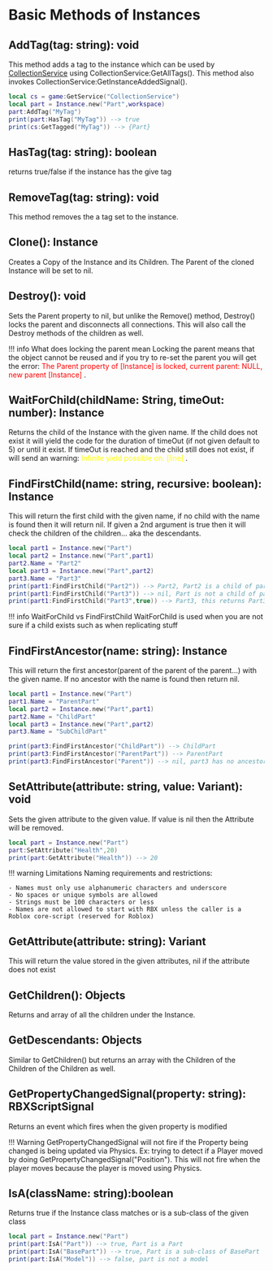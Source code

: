# Basic Methods of Instances

## AddTag(tag: string): void
 This method adds a tag to the instance which can be used by [CollectionService](https://create.roblox.com/docs/reference/engine/classes/CollectionService) using CollectionService:GetAllTags(). This method also invokes CollectionService:GetInstanceAddedSignal().

```lua
local cs = game:GetService("CollectionService") 
local part = Instance.new("Part",workspace) 
part:AddTag("MyTag") 
print(part:HasTag("MyTag")) --> true
print(cs:GetTagged("MyTag")) --> {Part}
```

## HasTag(tag: string): boolean
returns true/false if the instance has the give tag
## RemoveTag(tag: string): void
This method removes the a tag set to the instance.
## Clone(): Instance
Creates a Copy of the Instance and its Children. The Parent of the cloned Instance will be set to nil. 
## Destroy(): void
Sets the Parent property to nil, but unlike the Remove() method, Destroy() locks the parent and disconnects all connections. This will also call the Destroy methods of the children as well.

!!! info What does locking the parent mean
    Locking the parent means that the object cannot be reused and if you try to re-set the parent you will get the error: <span style="color:red"> The Parent property of [Instance] is locked, current parent: NULL, new parent [Instance]  </span>.
## WaitForChild(childName: String, timeOut: number): Instance
Returns the child of the Instance with the given name. If the child does not exist it will yield the code for the duration of timeOut (if not given default to 5) or until it exist. If timeOut is reached and the child still does not exist, if will send an warning: <span style="color:yellow"> Infinite yield possible on: [line]  </span>.


## FindFirstChild(name: string, recursive: boolean): Instance
This will return the first child with the given name, if no child with the name is found then it will return nil. If given a 2nd argument is true then it will check the children of the children... aka the descendants. 

```lua
local part1 = Instance.new("Part")
local part2 = Instance.new("Part",part1)
part2.Name = "Part2"
local part3 = Instance.new("Part",part2)
part3.Name = "Part3"
print(part1:FindFirstChild("Part2")) --> Part2, Part2 is a child of part1
print(part1:FindFirstChild("Part3")) --> nil, Part is not a child of part1
print(part1:FindFirstChild("Part3",true)) --> Part3, this returns Part3 because we told it to find the descendants of the part as well 
```

!!! info WaitForChild vs FindFirstChild
    WaitForChild is used when you are not sure if a child exists such as when replicating  stuff

## FindFirstAncestor(name: string): Instance
This will return the first ancestor(parent of the parent of the parent...) with the given name. If no ancestor with the name is found then return nil.

```lua
local part1 = Instance.new("Part")
part1.Name = "ParentPart"
local part2 = Instance.new("Part",part1)
part2.Name = "ChildPart"
local part3 = Instance.new("Part",part2)
part3.Name = "SubChildPart"

print(part3:FindFirstAncestor("ChildPart")) --> ChildPart
print(part3:FindFirstAncestor("ParentPart")) --> ParentPart
print(part3:FindFirstAncestor("Parent")) --> nil, part3 has no ancestor is named Parent 
```
## SetAttribute(attribute: string, value: Variant): void
Sets the given attribute to the given value. If value is nil then the Attribute will be removed.

```lua
local part = Instance.new("Part") 
part:SetAttribute("Health",20) 
print(part:GetAttribute("Health")) --> 20
```

!!! warning Limitations
    Naming requirements and restrictions:
    
    - Names must only use alphanumeric characters and underscore
    - No spaces or unique symbols are allowed
    - Strings must be 100 characters or less
    - Names are not allowed to start with RBX unless the caller is a Roblox core-script (reserved for Roblox)
## GetAttribute(attribute: string): Variant
This will return the value stored in the given attributes, nil if the attribute does not exist 

## GetChildren(): Objects
Returns and array of all the children under the Instance. 

## GetDescendants: Objects
Similar to GetChildren() but returns an array with the Children of the Children of the Children as well.

## GetPropertyChangedSignal(property: string): RBXScriptSignal
Returns an event which fires when the given property is modified

!!! Warning 
    GetPropertyChangedSignal will not fire if the Property being changed is being updated via Physics. Ex: trying to detect if a Player moved by doing GetPropertyChangedSignal("Position"). This will not fire when the player moves because the player is moved using Physics.

## IsA(className: string):boolean
Returns true if the Instance class matches or is a sub-class of the given class

```lua
local part = Instance.new("Part")
print(part:IsA("Part")) --> true, Part is a Part
print(part:IsA("BasePart")) --> true, Part is a sub-class of BasePart
print(part:IsA("Model")) --> false, part is not a model  
```


